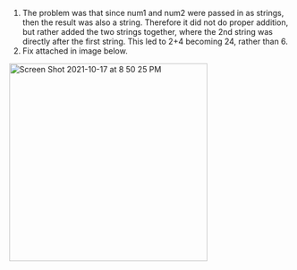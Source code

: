 1. The problem was that since num1 and num2 were passed in as strings, then the result was also a string. Therefore it did not do proper addition, but rather added the two strings together, where the 2nd string was directly after the first string. This led to 2+4 becoming 24, rather than 6. 
2. Fix attached in image below. 
<img width="354" alt="Screen Shot 2021-10-17 at 8 50 25 PM" src="https://user-images.githubusercontent.com/78522169/137667050-f873ca39-02d7-4990-a3b3-81501da78b11.png">
